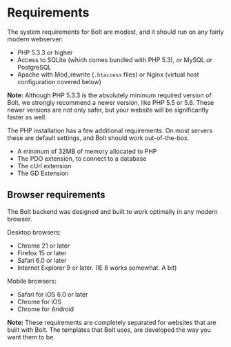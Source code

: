 Requirements
===============

The system requirements for Bolt are modest, and it should run on any fairly
modern webserver:

  - PHP 5.3.3 or higher
  - Access to SQLite (which comes bundled with PHP 5.3), _or_ MySQL _or_
    PostgreSQL
  - Apache with Mod_rewrite (`.htaccess` files) or Nginx (virtual host
    configuration covered below)

<p class="note"><strong>Note:</strong> Although PHP 5.3.3 is the absolutely
minimum required version of Bolt, we strongly recommend a newer version, like
PHP 5.5 or 5.6. These newer versions are not only safer, but your website will
be significantly faster as well.
</p>

The PHP installation has a few additional requirements. On most servers these
are default settings, and Bolt should work out-of-the-box.

  - A minimum of 32MB of memory allocated to PHP
  - The PDO extension, to connect to a database
  - The cUrl extension
  - The GD Extension

Browser requirements
--------------------

The Bolt backend was designed and built to work optimally in any modern browser.

Desktop browsers:

  - Chrome 21 or later
  - Firefox 15 or later
  - Safari 6.0 or later
  - Internet Explorer 9 or later. (IE 8 works somewhat. A bit)

Mobile browsers:

  - Safari for iOS 6.0 or later
  - Chrome for iOS
  - Chrome for Android

<p class="note"><strong>Note:</strong> These requirements are completely
separated for websites that are built with Bolt. The templates that Bolt
uses, are developed the way you want them to be.</p>
